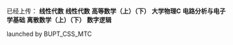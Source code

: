 已经上传：
**线性代数**
**线性代数**
**高等数学（上）（下）**
**大学物理C**
**电路分析与电子学基础**
**离散数学（上）（下）**
**数字逻辑**

launched by BUPT_CSS_MTC

